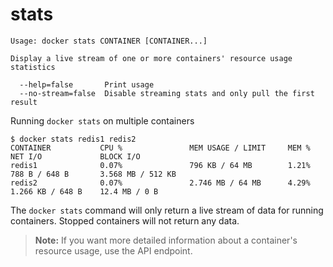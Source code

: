 <!--[metadata]>
+++
title = "stats"
description = "The stats command description and usage"
keywords = ["container, resource, statistics"]
[menu.main]
parent = "smn_cli"
weight=1
+++
<![end-metadata]-->

# stats

    Usage: docker stats CONTAINER [CONTAINER...]

    Display a live stream of one or more containers' resource usage statistics

      --help=false       Print usage
      --no-stream=false  Disable streaming stats and only pull the first result

Running `docker stats` on multiple containers

    $ docker stats redis1 redis2
    CONTAINER           CPU %               MEM USAGE / LIMIT     MEM %               NET I/O             BLOCK I/O
    redis1              0.07%               796 KB / 64 MB        1.21%               788 B / 648 B       3.568 MB / 512 KB
    redis2              0.07%               2.746 MB / 64 MB      4.29%               1.266 KB / 648 B    12.4 MB / 0 B


The `docker stats` command will only return a live stream of data for running
containers. Stopped containers will not return any data.

> **Note:**
> If you want more detailed information about a container's resource
> usage, use the API endpoint.
